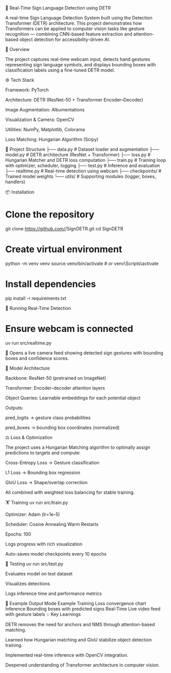 🧠 Real-Time Sign Language Detection using DETR

A real-time Sign Language Detection System built using the Detection Transformer (DETR) architecture.
This project demonstrates how Transformers can be applied to computer vision tasks like gesture recognition — combining CNN-based feature extraction and attention-based object detection for accessibility-driven AI.

🚀 Overview

The project captures real-time webcam input, detects hand gestures representing sign language symbols, and displays bounding boxes with classification labels using a fine-tuned DETR model.

⚙️ Tech Stack

Framework: PyTorch

Architecture: DETR (ResNet-50 + Transformer Encoder–Decoder)

Image Augmentation: Albumentations

Visualization & Camera: OpenCV

Utilities: NumPy, Matplotlib, Colorama

Loss Matching: Hungarian Algorithm (Scipy)

🧩 Project Structure
├── data.py          # Dataset loader and augmentation
├── model.py         # DETR architecture (ResNet + Transformer)
├── loss.py          # Hungarian Matcher and DETR loss computation
├── train.py         # Training loop with optimizer, scheduler, logging
├── test.py          # Inference and evaluation
├── realtime.py      # Real-time detection using webcam
├── checkpoints/     # Trained model weights
└── utils/           # Supporting modules (logger, boxes, handlers)

📦 Installation
# Clone the repository
git clone https://github.com/<yourusername>/SignDETR.git
cd SignDETR

# Create virtual environment
python -m venv venv
source venv/bin/activate  # or venv\Scripts\activate

# Install dependencies
pip install -r requirements.txt

📸 Running Real-Time Detection
# Ensure webcam is connected
uv run src/realtime.py


🎥 Opens a live camera feed showing detected sign gestures with bounding boxes and confidence scores.

🧠 Model Architecture

Backbone: ResNet-50 (pretrained on ImageNet)

Transformer: Encoder–decoder attention layers

Object Queries: Learnable embeddings for each potential object

Outputs:

pred_logits → gesture class probabilities

pred_boxes → bounding box coordinates (normalized)

⚖️ Loss & Optimization

The project uses a Hungarian Matching algorithm to optimally assign predictions to targets and compute:

Cross-Entropy Loss → Gesture classification

L1 Loss → Bounding box regression

GIoU Loss → Shape/overlap correction

All combined with weighted loss balancing for stable training.

🏋️ Training
uv run src/train.py


Optimizer: Adam (lr=1e-5)

Scheduler: Cosine Annealing Warm Restarts

Epochs: 100

Logs progress with rich visualization

Auto-saves model checkpoints every 10 epochs

🧪 Testing
uv run src/test.py


Evaluates model on test dataset

Visualizes detections

Logs inference time and performance metrics

🔴 Example Output
Mode	Example
Training	Loss convergence chart
Inference	Bounding boxes with predicted signs
Real-Time	Live video feed with gesture labels
💡 Key Learnings

DETR removes the need for anchors and NMS through attention-based matching.

Learned how Hungarian matching and GIoU stabilize object detection training.

Implemented real-time inference with OpenCV integration.

Deepened understanding of Transformer architecture in computer vision.
